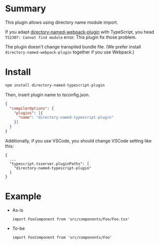 # Summary
This plugin allows using directory name module import.

If you adapt [directory-named-webpack-plugin](https://github.com/shaketbaby/directory-named-webpack-plugin) with TypeScript, you head `TS2307: Cannot find module` error. This plugin fix those problem.

The plugin doesn't change transpiled bundle file. (We prefer install `directory-named-webpack-plugin` together if you use Webpack.)

# Install
```bash
npm install directory-named-typescript-plugin
```

Then, insert plugin name to tsconfig.json.
```json
{
  "compilerOptions": {
    "plugins": [{
      "name": "directory-named-typescript-plugin"
    }]
  }
}
```

Additionally, if you use VSCode, you should change VSCode setting like this:
```tsx
{
  ...
  "typescript.tsserver.pluginPaths": [
    "directory-named-typescript-plugin"
  ]
}
```

# Example
- As-is
  ```tsx
  import FooComponent from 'src/components/Foo/Foo.tsx'
  ```

- To-be
  ```tsx
  import FooComponent from 'src/components/Foo'
  ```
